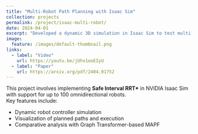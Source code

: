 ```yaml
---
title: "Multi-Robot Path Planning with Isaac Sim"
collection: projects
permalink: /project/isaac-multi-robot/
date: 2024-04-01
excerpt: "Developed a dynamic 3D simulation in Isaac Sim to test multi-robot scalability and collision-free path planning."
image:
  feature: /images/default-thumbnail.png
links:
  - label: "Video"
    url: https://youtu.be/jUhx1ooEIyU
  - label: "Paper"
    url: https://arxiv.org/pdf/2404.01752
---
```


This project involves implementing **Safe Interval RRT\*** in NVIDIA Isaac Sim with support for up to 100 omnidirectional robots.  
Key features include:
- Dynamic robot controller simulation
- Visualization of planned paths and execution
- Comparative analysis with Graph Transformer-based MAPF